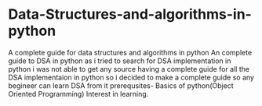 # Data-Structures-and-algorithms-in-python
A complete guide for data structures and algorithms in python
An complete guide to DSA in python
as i tried to search for DSA implementation in python i was not able to get any source having a complete guide for all the DSA implementaion in python so 
i decided to make a complete guide so any begineer can learn DSA from it
prerequsites- 
Basics of python(Object Oriented Programming)
Interest in learning.



